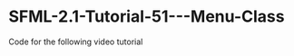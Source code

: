 SFML-2.1-Tutorial-51---Menu-Class
=================================

Code for the following video tutorial 
